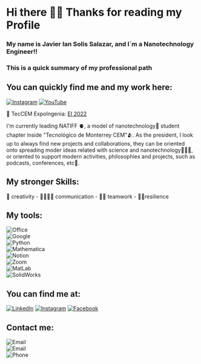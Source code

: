 # Hi there ✌🏻 Thanks for reading my Profile 
### My name is Javier Ian Solis Salazar, and I´m a Nanotechnology Engineer!!
### This is a quick summary of my professional path

## You can quickly find me and my work here: 
[![Instagram](https://img.shields.io/badge/Instagram-@natiff.co-blueviolet?style=for-the-badge&logo=instagram&logoColor=white&labelColor=101010)](https://www.instagram.com/natiff.co/)
[![YouTube](https://img.shields.io/badge/YouTube-NATIFF-FF0000?style=for-the-badge&logo=youtube&logoColor=white&labelColor=101010)](https://www.youtube.com/@natiff7618)

👀 TecCEM ExpoIngenia: [EI 2022](https://www.instagram.com/p/ClmJYbPB0tB/) 

I'm currently leading NATIFF 🫀, a model of nanotechnology🥽 student chapter inside "Tecnológico de Monterrey CEM"🫂. As the president, I look up to always find new projects and collaborations, they can be oriented onto spreading moder ideas related with science and nanotechnology🧑🏻‍🔬, or oriented to support modern activities, philosophies and projects, such as podcasts, conferences, etc🎒. 


## My stronger Skills: 
🤠 creativity - 🫱🏻‍🫲🏼 communication - 👊🏼 teamwork - 🫰🏻resilience 
## My tools:
![Office](https://img.shields.io/badge/Microsoft_Office_package-yellow?style=for-the-badge&logo=microsoft&logoColor=white&labelColor=101010)</br>
![Google](https://img.shields.io/badge/Google_tools-brightgreen?style=for-the-badge&logo=google&logoColor=white&labelColor=101010)</br>
![Python](https://img.shields.io/badge/Python-blue?style=for-the-badge&logo=python&logoColor=white&labelColor=101010)</br>
![Mathematica](https://img.shields.io/badge/Wolfram_Mathematica-red?style=for-the-badge&logo=wolfram&logoColor=white&labelColor=101010)</br>
![Notion](https://img.shields.io/badge/Notion-lightgrey?style=for-the-badge&logo=notion&logoColor=white&labelColor=101010)</br>
![Zoom](https://img.shields.io/badge/Zoom_Meetings-0000FF?style=for-the-badge&logo=zoom&logoColor=white&labelColor=101010)</br>
![MatLab](https://img.shields.io/badge/Matlab-important?style=for-the-badge&logo=matlab&logoColor=white&labelColor=101010)</br>
![SolidWorks](https://img.shields.io/badge/SolidWorks-FF0100?style=for-the-badge&logo=solidworks&logoColor=white&labelColor=101010)</br>
## You can find me at:
[![LinkedIn](https://img.shields.io/badge/LinkedIn-Javier_Solis-0077B5?style=for-the-badge&logo=linkedin&logoColor=white&labelColor=101010)](https://www.linkedin.com/in/javier-ian-solis-salazar-04b42225a/)
[![Instagram](https://img.shields.io/badge/Instagram-@ian00to-FF1493?style=for-the-badge&logo=instagram&logoColor=white&labelColor=101010)](https://www.instagram.com/ian00to/)
[![Facebook](https://img.shields.io/badge/Facebook-Ian_Solis-3b5998?style=for-the-badge&logo=facebook&logoColor=white&labelColor=101010)](https://www.instagram.com/ian00to/)
## Contact me:
![Email](https://img.shields.io/badge/mail-"ian_solis21@hotmail.com"-C71585?style=for-the-badge&logo=gmail&logoColor=white&labelColor=101010)</br>
![Email](https://img.shields.io/badge/mail-A01367503@tec.mx-191970?style=for-the-badge&logo=gmail&logoColor=white&labelColor=101010)</br>
![Phone](https://img.shields.io/badge/Phone-(MEX)_722_8065749-FFE4E1?style=for-the-badge&logo=whatsapp&logoColor=white&labelColor=101010)</br>
